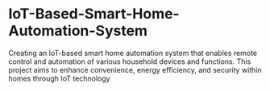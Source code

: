 # IoT-Based-Smart-Home-Automation-System
Creating an IoT-based smart home automation system that enables remote control and automation of various household devices and functions. This project aims to enhance convenience, energy efficiency, and security within homes through IoT technology

